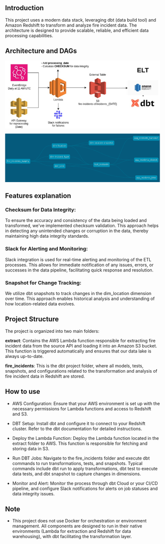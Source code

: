 
## Introduction
This project uses a modern data stack, leveraging dbt (data build tool) and Amazon Redshift to transform and analyze fire incident data. The architecture is designed to provide scalable, reliable, and efficient data processing capabilities. 

## Architecture and DAGs

![Alt text](resources/architecture.jpg "Title")

![Alt text](resources/dag.png "Title")

## Features explanation

### Checksum for Data Integrity: 
To ensure the accuracy and consistency of the data being loaded and transformed, we've implemented checksum validation. This approach helps in detecting any unintended changes or corruption in the data, thereby maintaining high data integrity standards.

### Slack for Alerting and Monitoring: 
Slack integration is used for real-time alerting and monitoring of the ETL processes. This allows for immediate notification of any issues, errors, or successes in the data pipeline, facilitating quick response and resolution.

### Snapshot for Change Tracking: 
We utilize dbt snapshots to track changes in the dim_location dimension over time. This approach enables historical analysis and understanding of how location-related data evolves.

## Project Structure
The project is organized into two main folders:

**extract**: Contains the AWS Lambda function responsible for extracting fire incident data from the source API and loading it into an Amazon S3 bucket. This function is triggered automatically and ensures that our data lake is always up-to-date.

**fire_incidents**: This is the dbt project folder, where all models, tests, snapshots, and configurations related to the transformation and analysis of fire incident data in Redshift are stored.

## How to use

- AWS Configuration: Ensure that your AWS environment is set up with the necessary permissions for Lambda functions and access to Redshift and S3.

- DBT Setup: Install dbt and configure it to connect to your Redshift cluster. Refer to the dbt documentation for detailed instructions.

- Deploy the Lambda Function: Deploy the Lambda function located in the extract folder to AWS. This function is responsible for fetching and storing data in S3.

- Run DBT Jobs: Navigate to the fire_incidents folder and execute dbt commands to run transformations, tests, and snapshots. Typical commands include dbt run to apply transformations, dbt test to execute data tests, and dbt snapshot to capture changes in dimensions.

- Monitor and Alert: Monitor the process through dbt Cloud or your CI/CD pipeline, and configure Slack notifications for alerts on job statuses and data integrity issues.

## Note

- This project does not use Docker for orchestration or environment management. All components are designed to run in their native environments (Lambda for extraction and Redshift for data warehousing), with dbt facilitating the transformation layer.